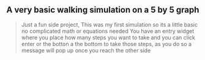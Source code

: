 ## A very basic walking simulation on a 5 by 5 graph 
> Just a fun side project, This was my first simulation so its a little basic no complicated math or equations needed
> You have an entry widget where you place how many steps you want to take and you can click enter or the botton a the bottom to take those steps, as you do so a message will pop up once you reach the other side 